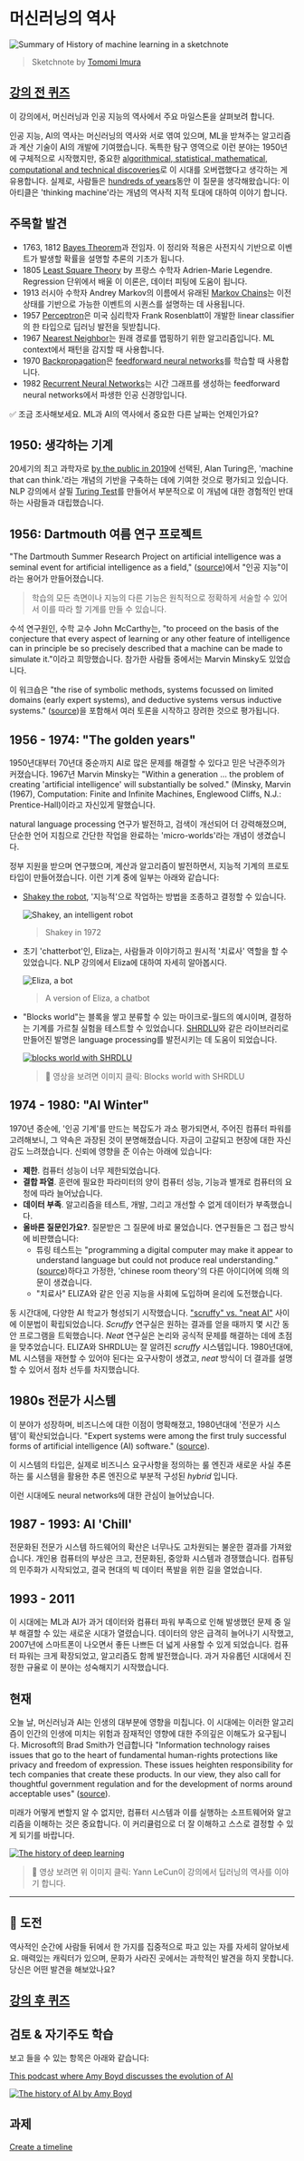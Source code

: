 # 머신러닝의 역사

![Summary of History of machine learning in a sketchnote](../../../sketchnotes/ml-history.png)
> Sketchnote by [Tomomi Imura](https://www.twitter.com/girlie_mac)

## [강의 전 퀴즈](https://jolly-sea-0a877260f.azurestaticapps.net/quiz/3/)

이 강의에서, 머신러닝과 인공 지능의 역사에서 주요 마일스톤을 살펴보려 합니다.

인공 지능, AI의 역사는 머신러닝의 역사와 서로 엮여 있으며, ML을 받쳐주는 알고리즘과 계산 기술이 AI의 개발에 기여했습니다. 독특한 탐구 영역으로 이런 분야는 1950년에 구체적으로 시작했지만, 중요한 [algorithmical, statistical, mathematical, computational and technical discoveries](https://wikipedia.org/wiki/Timeline_of_machine_learning)로 이 시대를 오버랩했다고 생각하는 게 유용합니다. 실제로, 사람들은 [hundreds of years](https://wikipedia.org/wiki/History_of_artificial_intelligence)동안 이 질문을 생각해왔습니다: 이 아티클은 'thinking machine'라는 개념의 역사적 지적 토대에 대하여 이야기 합니다.

## 주목할 발견

- 1763, 1812 [Bayes Theorem](https://wikipedia.org/wiki/Bayes%27_theorem)과 전임자. 이 정리와 적용은 사전지식 기반으로 이벤트가 발생할 확률을 설명할 추론의 기초가 됩니다.
- 1805 [Least Square Theory](https://wikipedia.org/wiki/Least_squares) by 프랑스 수학자 Adrien-Marie Legendre. Regression 단위에서 배울 이 이론은, 데이터 피팅에 도움이 됩니다.
- 1913 러시아 수학자 Andrey Markov의 이름에서 유래된 [Markov Chains](https://wikipedia.org/wiki/Markov_chain)는 이전 상태를 기반으로 가능한 이벤트의 시퀀스를 설명하는 데 사용됩니다.
- 1957 [Perceptron](https://wikipedia.org/wiki/Perceptron)은 미국 심리학자 Frank Rosenblatt이 개발한 linear classifier의 한 타입으로 딥러닝 발전을 뒷받칩니다.
- 1967 [Nearest Neighbor](https://wikipedia.org/wiki/Nearest_neighbor)는 원래 경로를 맵핑하기 위한 알고리즘입니다. ML context에서 패턴을 감지할 때 사용합니다.
- 1970 [Backpropagation](https://wikipedia.org/wiki/Backpropagation)은 [feedforward neural networks](https://wikipedia.org/wiki/Feedforward_neural_network)를 학습할 때 사용합니다.
- 1982 [Recurrent Neural Networks](https://wikipedia.org/wiki/Recurrent_neural_network)는 시간 그래프를 생성하는 feedforward neural networks에서 파생한 인공 신경망입니다.

✅ 조금 조사해보세요. ML과 AI의 역사에서 중요한 다른 날짜는 언제인가요?

## 1950: 생각하는 기계

20세기의 최고 과학자로 [by the public in 2019](https://wikipedia.org/wiki/Icons:_The_Greatest_Person_of_the_20th_Century)에 선택된, Alan Turing은, 'machine that can think.'라는 개념의 기반을 구축하는 데에 기여한 것으로 평가되고 있습니다.
NLP 강의에서 살필 [Turing Test](https://www.bbc.com/news/technology-18475646)를 만들어서 부분적으로 이 개념에 대한 경험적인 반대하는 사람들과 대립했습니다.

## 1956: Dartmouth 여름 연구 프로젝트

"The Dartmouth Summer Research Project on artificial intelligence was a seminal event for artificial intelligence as a field," ([source](https://250.dartmouth.edu/highlights/artificial-intelligence-ai-coined-dartmouth))에서 "인공 지능"이라는 용어가 만들어졌습니다.

> 학습의 모든 측면이나 지능의 다른 기능은 원칙적으로 정확하게 서술할 수 있어서 이를 따라 할 기계를 만들 수 있습니다.

수석 연구원인, 수학 교수 John McCarthy는, "to proceed on the basis of the conjecture that every aspect of learning or any other feature of intelligence can in principle be so precisely described that a machine can be made to simulate it."이라고 희망했습니다. 참가한 사람들 중에서는 Marvin Minsky도 있었습니다.

이 워크숍은 "the rise of symbolic methods, systems focussed on limited domains (early expert systems), and deductive systems versus inductive systems." ([source](https://wikipedia.org/wiki/Dartmouth_workshop))을 포함해서 여러 토론을 시작하고 장려한 것으로 평가됩니다.

## 1956 - 1974: "The golden years"

1950년대부터 70년대 중순까지 AI로 많은 문제를 해결할 수 있다고 믿은 낙관주의가 커졌습니다. 1967년  Marvin Minsky는 "Within a generation ... the problem of creating 'artificial intelligence' will substantially be solved." (Minsky, Marvin (1967), Computation: Finite and Infinite Machines, Englewood Cliffs, N.J.: Prentice-Hall)이라고 자신있게 말했습니다.

natural language processing 연구가 발전하고, 검색이 개선되어 더 강력해졌으며, 단순한 언어 지침으로 간단한 작업을 완료하는 'micro-worlds'라는 개념이 생겼습니다.

정부 지원을 받으며 연구했으며, 계산과 알고리즘이 발전하면서, 지능적 기계의 프로토 타입이 만들어졌습니다. 이런 기계 중에 일부는 아래와 같습니다:

* [Shakey the robot](https://wikipedia.org/wiki/Shakey_the_robot), '지능적'으로 작업하는 방법을 조종하고 결정할 수 있습니다.

    ![Shakey, an intelligent robot](../images/shakey.jpg)
    > Shakey in 1972

* 초기 'chatterbot'인, Eliza는, 사람들과 이야기하고 원시적 '치료사' 역할을 할 수 있었습니다. NLP 강의에서 Eliza에 대하여 자세히 알아봅시다. 

    ![Eliza, a bot](../images/eliza.png)
    > A version of Eliza, a chatbot

* "Blocks world"는 블록을 쌓고 분류할 수 있는 마이크로-월드의 예시이며, 결정하는 기계를 가르칠 실험을 테스트할 수 있었습니다. [SHRDLU](https://wikipedia.org/wiki/SHRDLU)와 같은 라이브러리로 만들어진 발명은 language processing를 발전시키는 데 도움이 되었습니다.

    [![blocks world with SHRDLU](https://img.youtube.com/vi/QAJz4YKUwqw/0.jpg)](https://www.youtube.com/watch?v=QAJz4YKUwqw "blocks world with SHRDLU")
    
    > 🎥 영상을 보려면 이미지 클릭: Blocks world with SHRDLU

## 1974 - 1980: "AI Winter"

1970년 중순에, '인공 기계'를 만드는 복잡도가 과소 평가되면서, 주어진 컴퓨터 파워를 고려해보니, 그 약속은 과장된 것이 분명해졌습니다. 자금이 고갈되고 현장에 대한 자신감도 느려졌습니다. 신뢰에 영향을 준 이슈는 아래에 있습니다:

- **제한**. 컴퓨터 성능이 너무 제한되었습니다.
- **결합 파열**. 훈련에 필요한 파라미터의 양이 컴퓨터 성능, 기능과 별개로 컴퓨터의 요청에 따라 늘어났습니다.
- **데이터 부족**. 알고리즘을 테스트, 개발, 그리고 개선할 수 없게 데이터가 부족했습니다.
- **올바른 질문인가요?**. 질문받은 그 질문에 바로 물었습니다. 연구원들은 그 접근 방식에 비판했습니다:
  - 튜링 테스트는 "programming a digital computer may make it appear to understand language but could not produce real understanding." ([source](https://plato.stanford.edu/entries/chinese-room/))하다고 가정한, 'chinese room theory'의 다른 아이디어에 의해 의문이 생겼습니다.
  - "치료사" ELIZA와 같은 인공 지능을 사회에 도입하며 윤리에 도전했습니다.

동 시간대에, 다양한 AI 학교가 형성되기 시작했습니다. ["scruffy" vs. "neat AI"](https://wikipedia.org/wiki/Neats_and_scruffies) 사이에 이분법이 확립되었습니다. _Scruffy_ 연구실은 원하는 결과를 얻을 때까지 몇 시간 동안 프로그램을 트윅했습니다. _Neat_ 연구실은 논리와 공식적 문제를 해결하는 데에 초점을 맞추었습니다. ELIZA와 SHRDLU는 잘 알려진 _scruffy_ 시스템입니다. 1980년대에, ML 시스템을 재현할 수 있어야 된다는 요구사항이 생겼고, _neat_ 방식이 더 결과를 설명할 수 있어서 점차 선두를 차지했습니다. 

## 1980s 전문가 시스템

이 분야가 성장하며, 비즈니스에 대한 이점이 명확해졌고, 1980년대에 '전문가 시스템'이 확산되었습니다. "Expert systems were among the first truly successful forms of artificial intelligence (AI) software." ([source](https://wikipedia.org/wiki/Expert_system)).

이 시스템의 타입은, 실제로 비즈니스 요구사항을 정의하는 룰 엔진과 새로운 사실 추론하는 룰 시스템을 활용한 추론 엔진으로 부분적 구성된 _hybrid_ 입니다.

이런 시대에도 neural networks에 대한 관심이 늘어났습니다.

## 1987 - 1993: AI 'Chill'

전문화된 전문가 시스템 하드웨어의 확산은 너무나도 고차원되는 불운한 결과를 가져왔습니다. 개인용 컴퓨터의 부상은 크고, 전문화된, 중앙화 시스템과 경쟁했습니다. 컴퓨팅의 민주화가 시작되었고, 결국 현대의 빅 데이터 폭발을 위한 길을 열었습니다.

## 1993 - 2011

이 시대에는 ML과 AI가 과거 데이터와 컴퓨터 파워 부족으로 인해 발생했던 문제 중 일부 해결할 수 있는 새로운 시대가 열렸습니다. 데이터의 양은 급격히 늘어나기 시작했고, 2007년에 스마트폰이 나오면서 좋든 나쁘든 더 넓게 사용할 수 있게 되었습니다. 컴퓨터 파워는 크게 확장되었고, 알고리즘도 함께 발전했습니다. 과거 자유롭던 시대에서 진정한 규율로 이 분야는 성숙해지기 시작했습니다.

## 현재

오늘 날, 머신러닝과 AI는 인생의 대부분에 영향을 미칩니다. 이 시대에는 이러한 알고리즘이 인간의 인생에 미치는 위험과 잠재적인 영향에 대한 주의깊은 이해도가 요구됩니다. Microsoft의 Brad Smith가 언급합니다 "Information technology raises issues that go to the heart of fundamental human-rights protections like privacy and freedom of expression. These issues heighten responsibility for tech companies that create these products. In our view, they also call for thoughtful government regulation and for the development of norms around acceptable uses" ([source](https://www.technologyreview.com/2019/12/18/102365/the-future-of-ais-impact-on-society/)).

미래가 어떻게 변할지 알 수 없지만, 컴퓨터 시스템과 이를 실행하는 소프트웨어와 알고리즘을 이해하는 것은 중요합니다. 이 커리큘럼으로 더 잘 이해하고 스스로 결정할 수 있게 되기를 바랍니다.

[![The history of deep learning](https://img.youtube.com/vi/mTtDfKgLm54/0.jpg)](https://www.youtube.com/watch?v=mTtDfKgLm54 "The history of deep learning")
> 🎥 영상 보려면 위 이미지 클릭: Yann LeCun이 강의에서 딥러닝의 역사를 이야기 합니다.

---
## 🚀 도전

역사적인 순간에 사람들 뒤에서 한 가지를 집중적으로 파고 있는 자를 자세히 알아보세요. 매력있는 캐릭터가 있으며, 문화가 사라진 곳에서는 과학적인 발견을 하지 못합니다. 당신은 어떤 발견을 해보았나요?

## [강의 후 퀴즈](https://jolly-sea-0a877260f.azurestaticapps.net/quiz/4/)

## 검토 & 자기주도 학습

보고 들을 수 있는 항목은 아래와 같습니다:

[This podcast where Amy Boyd discusses the evolution of AI](http://runasradio.com/Shows/Show/739)

[![The history of AI by Amy Boyd](https://img.youtube.com/vi/EJt3_bFYKss/0.jpg)](https://www.youtube.com/watch?v=EJt3_bFYKss "The history of AI by Amy Boyd")

## 과제

[Create a timeline](../assignment.md)
